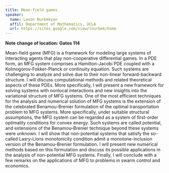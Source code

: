 ```yaml
---
title: Mean-field games
speaker:
  name: Levon Nurbekyan
  affil: Department of Mathematics, UCLA
  url: https://sites.google.com/view/lnurbek/home
---
```


**Note change of location: Gates 114**

Mean-field game (MFG) is a framework for modeling large systems of interacting agents that play non-cooperative differential games. In a PDE form, an MFG system comprises a Hamilton-Jacobi PDE coupled with a Kolmogorov-Fokker-Planck or continuity equation. Such systems are challenging to analyze and solve due to their non-linear forward-backward structure. I will discuss computational methods and related theoretical aspects of these PDEs. More specifically, I will present a new framework for solving systems with nonlocal interactions and new insights into the variational structure of MFG systems. One of the most efficient techniques for the analysis and numerical solution of MFG systems is the extension of the celebrated Benamou-Brenier formulation of the optimal transportation problem to MFG systems. More specifically, under suitable structural assumptions, the MFG system can be regarded as a system of first-order optimality conditions for convex energy. Such systems are called potential, and extensions of the Benamou-Brenier technique beyond these systems were unknown. I will show that non-potential systems that satisfy the so-called Lasry-Lions monotonicity condition admit a monotone-inclusion version of the Benamou-Brenier formulation. I will present new numerical methods based on this formulation and discuss its possible applications in the analysis of non-potential MFG systems. Finally, I will conclude with a few remarks on the applications of MFG to problems in swarm control and economics.



